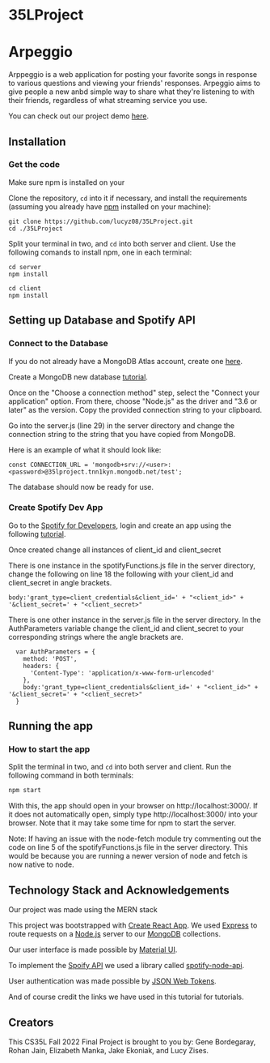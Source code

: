 # 35LProject
# Arpeggio

Arppeggio is a web application for posting your favorite songs in response to various questions and viewing your friends' responses. Arpeggio aims to give people a new anbd simple way to share what they're listening to with their friends, regardless of what streaming service you use. 

You can check out our project demo [here](https://drive.google.com/file/d/1SygpgufzO7Tnvv8geAhYB35gw5ZCHrzY/view?usp=sharing).

## Installation

### Get the code

Make sure npm is installed on your

Clone the repository, `cd` into it if necessary, and install the requirements (assuming you already have [npm](https://www.npmjs.com/get-npm) installed on your machine):
```shell
git clone https://github.com/lucyz08/35LProject.git
cd ./35LProject
```
Split your terminal in two, and `cd` into both server and client. Use the following comands to install npm, one in each terminal:
```shell
cd server
npm install
```
```shell
cd client
npm install
```

## Setting up Database and Spotify API

### Connect to the Database

If you do not already have a MongoDB Atlas account, create one [here](https://www.mongodb.com/).

Create a MongoDB new database [tutorial](https://www.mongodb.com/basics/create-database).

Once on the "Choose a connection method" step, select the "Connect your application" option. From there, choose "Node.js" as the driver and "3.6 or later" as the version. Copy the provided connection string to your clipboard.

Go into the server.js (line 29) in the server directory and change the connection string to the string that you have copied from MongoDB.

Here is an example of what it should look like:
```
const CONNECTION_URL = 'mongodb+srv://<user>:<password>@35lproject.tnn1kyn.mongodb.net/test';
```

The database should now be ready for use.

### Create Spotify Dev App

Go to the [Spotify for Developers](https://developer.spotify.com/dashboard/), login and create an app using the following [tutorial](https://medium.com/@sedwardscode/creating-a-spotify-app-on-the-spotify-developer-page-16907b5872e8).

Once created change all instances of client_id and client_secret

There is one instance in the spotifyFunctions.js file in the server directory, change the following on line 18 the following with your client_id and client_secret in angle brackets.

```
body:'grant_type=client_credentials&client_id=' + "<client_id>" + '&client_secret=' + "<client_secret>"
```

There is one other instance in the server.js file in the server directory. In the AuthParameters variable change the client_id and client_secret to your corresponding strings where the angle brackets are.

```
  var AuthParameters = {
    method: 'POST',
    headers: {
      'Content-Type': 'application/x-www-form-urlencoded'
    },
    body:'grant_type=client_credentials&client_id=' + "<client_id>" + '&client_secret=' + "<client_secret>"
  }

```

## Running the app

### How to start the app

Split the terminal in two, and `cd` into both server and client. Run the following command in both terminals: 
```bash
npm start
```
With this, the app should open in your browser on http://localhost:3000/. If it does not automatically open, simply type http://localhost:3000/ into your browser. Note that it may take some time for npm to start the server. 

Note: If having an issue with the node-fetch module try commenting out the code on line 5 of the spotifyFunctions.js file in the server directory. This would be because you are running a newer version of node and fetch is now native to node.

## Technology Stack and Acknowledgements
Our project was made using the MERN stack

This project was bootstrapped with [Create React App](https://github.com/facebook/create-react-app). We used [Express](https://expressjs.com/) to route requests on a [Node.js](https://nodejs.org/) server to our [MongoDB](https://www.mongodb.com/) collections.

Our user interface is made possible by [Material UI](https://material-ui.com/). 

To implement the [Spoify API](https://developer.spotify.com/documentation/web-api/libraries/) we used a library called [spotify-node-api](https://github.com/thelinmichael/spotify-web-api-node). 

User authentication was made possible by [JSON Web Tokens](https://jwt.io/).

And of course credit the links we have used in this tutorial for tutorials.

## Creators
This CS35L Fall 2022 Final Project is brought to you by: Gene Bordegaray, Rohan Jain, Elizabeth Manka, Jake Ekoniak, and Lucy Zises. 
